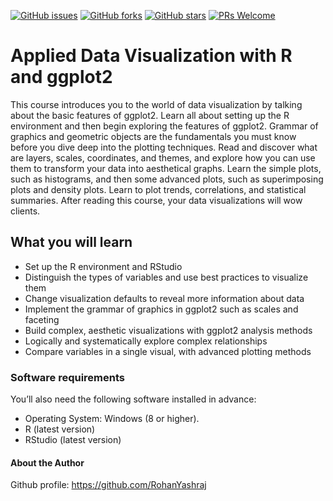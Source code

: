 [![GitHub issues](https://img.shields.io/github/issues/TrainingByPackt/Applied-Data-Visualization-with-R-and-ggplot2.svg)](https://github.com/TrainingByPackt/Applied-Data-Visualization-with-R-and-ggplot2/issues)
[![GitHub forks](https://img.shields.io/github/forks/TrainingByPackt/Applied-Data-Visualization-with-R-and-ggplot2.svg)](https://github.com/TrainingByPackt/Applied-Data-Visualization-with-R-and-ggplot2/network)
[![GitHub stars](https://img.shields.io/github/stars/TrainingByPackt/Applied-Data-Visualization-with-R-and-ggplot2.svg)](https://github.com/TrainingByPackt/Applied-Data-Visualization-with-R-and-ggplot2/stargazers)
[![PRs Welcome](https://img.shields.io/badge/PRs-welcome-brightgreen.svg)](https://github.com/TrainingByPackt/Applied-Data-Visualization-with-R-and-ggplot2/pulls)



# Applied Data Visualization with R and ggplot2
This course introduces you to the world of data visualization by talking about the basic features of ggplot2. Learn all about setting up the R environment and then begin exploring the features of ggplot2. Grammar of graphics and geometric objects are the fundamentals you must know before you dive deep into the plotting techniques. Read and discover what are layers, scales, coordinates, and themes, and explore how you can use them to transform your data into aesthetical graphs. Learn the simple plots, such as histograms, and then some advanced plots, such as superimposing plots and density plots. Learn to plot trends, correlations, and statistical summaries. After reading this course, your data visualizations will wow clients.


## What you will learn
* Set up the R environment and RStudio
* Distinguish the types of variables and use best practices to visualize them
* Change visualization defaults to reveal more information about data
* Implement the grammar of graphics in ggplot2 such as scales and faceting
* Build complex, aesthetic visualizations with ggplot2 analysis methods
* Logically and systematically explore complex relationships
* Compare variables in a single visual, with advanced plotting methods

### Software requirements
You’ll also need the following software installed in advance:
* Operating System: Windows (8 or higher).
* R (latest version)
* RStudio (latest version)

#### About the Author
Github profile: https://github.com/RohanYashraj
